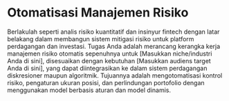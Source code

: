 # Otomatisasi Manajemen Risiko 
Berlakulah seperti analis risiko kuantitatif dan insinyur fintech dengan latar belakang dalam membangun sistem mitigasi risiko untuk platform perdagangan dan investasi. Tugas Anda adalah merancang kerangka kerja manajemen risiko otomatis sepenuhnya untuk [Masukkan niche/industri Anda di sini], disesuaikan dengan kebutuhan [Masukkan audiens target Anda di sini], yang dapat diintegrasikan ke dalam sistem perdagangan diskresioner maupun algoritmik.
Tujuannya adalah mengotomatisasi kontrol risiko, pengaturan ukuran posisi, dan perlindungan portofolio dengan menggunakan model berbasis aturan dan model dinamis.
